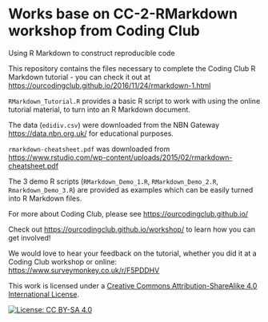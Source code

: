 # Works base on CC-2-RMarkdown workshop from Coding Club
Using R Markdown to construct reproducible code

This repository contains the files necessary to complete the Coding Club R Markdown tutorial - you can check it out at 
https://ourcodingclub.github.io/2016/11/24/rmarkdown-1.html

`RMarkdown_Tutorial.R` provides a basic R script to work with using the online tutorial material, to turn into an R Markdown document.

The data (`edidiv.csv`) were downloaded from the NBN Gateway https://data.nbn.org.uk/ for educational purposes.

`rmarkdown-cheatsheet.pdf` was downloaded from https://www.rstudio.com/wp-content/uploads/2015/02/rmarkdown-cheatsheet.pdf 

The 3 demo R scripts (`RMarkdown_Demo_1.R`, `RMarkdown_Demo_2.R`, `Rmarkdown_Demo_3.R`) are provided as examples which can be easily turned into R Markdown files.

For more about Coding Club, please see https://ourcodingclub.github.io/

Check out https://ourcodingclub.github.io/workshop/ to learn how you can get involved!

We would love to hear your feedback on the tutorial, whether you did it at a Coding Club workshop or online: 
https://www.surveymonkey.co.uk/r/F5PDDHV

This work is licensed under a [Creative Commons Attribution-ShareAlike 4.0 International License](https://creativecommons.org/licenses/by-sa/4.0/).

[![License: CC BY-SA 4.0](https://licensebuttons.net/l/by-sa/4.0/80x15.png)](https://creativecommons.org/licenses/by-sa/4.0/)
